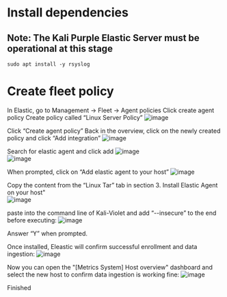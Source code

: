 # Install dependencies
## Note: The Kali Purple Elastic Server must be operational at this stage  

~~~~~~~~~~~~~~~~~~~~~~~~~~~~~~~~~
sudo apt install -y rsyslog
~~~~~~~~~~~~~~~~~~~~~~~~~~~~~~~~~




# Create fleet policy
In Elastic, go to Management -> Fleet -> Agent policies
Click create agent policy
Create policy called “Linux Server Policy”
![image](uploads/a97dab14b528c4b2e79a6b945da28705/image.png)  



Click “Create agent policy”
Back in the overview, click on the newly created policy and click “Add integration”
![image](uploads/1692a8d84dfa2147029b354577e6e6ae/image.png)  




Search for elastic agent and click add
![image](uploads/61c87ef93012c65123fe9c00308fb1cd/image.png)  
![image](uploads/f74de2fbe716876db77b21974e3d8ed0/image.png)  




When prompted, click on “Add elastic agent to your host”
![image](uploads/0138869cf542315d1ee2ee17e6b01942/image.png)  



Copy the content from the “Linux Tar” tab in section 3. Install Elastic Agent on your host"  
![image](uploads/77d5a7db565d29f1f84c87c2cc3e5585/image.png)  


paste into the command line of Kali-Violet and add “--insecure” to the end before executing:
![image](uploads/fd46a4dd29f275ce0d7255b54dd4b841/image.png)   


Answer “Y” when prompted.

Once installed, Eleastic will confirm successful enrollment and data ingestion:
![image](uploads/352668091e0dba6faec7bb171c16d96a/image.png)   
 



Now you can open the "[Metrics System] Host overview" dashboard and select the new host to confirm data ingestion is working fine:
![image](uploads/b4a73aaaff515cd4367e47a0efbb410d/image.png)  

 
 
 
 Finished
 
 